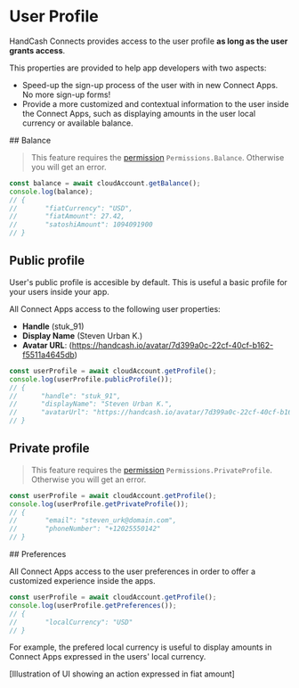 # User Profile

HandCash Connects provides access to the user profile **as long as the user grants access**.

This properties are provided to help app developers with two aspects:

- Speed-up the sign-up process of the user with in new Connect Apps. No more sign-up forms!
- Provide a more customized and contextual information to the user inside the Connect Apps, such as displaying amounts in the user local currency or available balance.

## Balance

> This feature requires the [permission](/user-authorization.md#permissions) `Permissions.Balance`. Otherwise you will get an error.

```javascript
const balance = await cloudAccount.getBalance();
console.log(balance);
// {
//       "fiatCurrency": "USD",
//       "fiatAmount": 27.42,
//       "satoshiAmount": 1094091900
// }
```

## Public profile

User's public profile is accesible by default. This is useful a basic profile for your users inside your app.

All Connect Apps access to the following user properties:

- **Handle** (stuk_91)
- **Display Name** (Steven Urban K.)
- **Avatar URL**: (https://handcash.io/avatar/7d399a0c-22cf-40cf-b162-f5511a4645db)

```javascript
const userProfile = await cloudAccount.getProfile();
console.log(userProfile.publicProfile());
// {
//      "handle": "stuk_91",
//      "displayName": "Steven Urban K.",
//      "avatarUrl": "https://handcash.io/avatar/7d399a0c-22cf-40cf-b162-f5511a4645db"
// }
```

## Private profile

> This feature requires the [permission](/user-authorization.md#permissions) `Permissions.PrivateProfile`. Otherwise you will get an error.

```javascript
const userProfile = await cloudAccount.getProfile();
console.log(userProfile.getPrivateProfile());
// {
//       "email": "steven_urk@domain.com",
//       "phoneNumber": "+12025550142"
// }
```

## Preferences

All Connect Apps access to the user preferences in order to offer a customized experience inside the apps.

```javascript
const userProfile = await cloudAccount.getProfile();
console.log(userProfile.getPreferences());
// {
//       "localCurrency": "USD"
// }
```

For example, the prefered local currency is useful to display amounts in Connect Apps expressed in the users' local currency.

[Illustration of UI showing an action expressed in fiat amount]